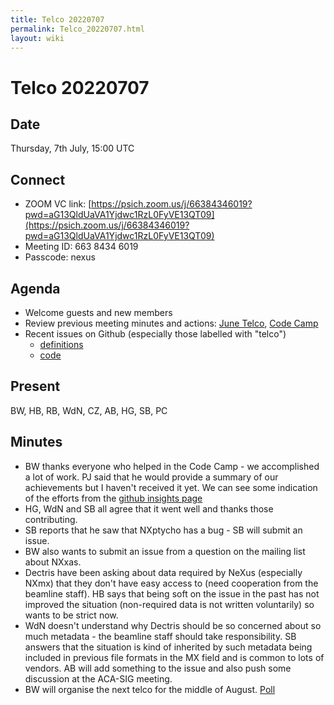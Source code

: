```yaml
---
title: Telco 20220707
permalink: Telco_20220707.html
layout: wiki
---
```

Telco 20220707
==============

Date
----

Thursday, 7th July, 15:00 UTC

<!-- end of autogeneration -->

Connect
-------
* ZOOM VC link: [https://psich.zoom.us/j/66384346019?pwd=aG13QldUaVA1Yjdwc1RzL0FyVE13QT09](https://psich.zoom.us/j/66384346019?pwd=aG13QldUaVA1Yjdwc1RzL0FyVE13QT09)
* Meeting ID: 663 8434 6019
* Passcode: nexus

Agenda
------

* Welcome guests and new members
* Review previous meeting minutes and actions: [June Telco](Telco_20220602.html), [Code Camp](https://www.nexusformat.org/CodeCamp2022.html)
* Recent issues on Github (especially those labelled with "telco")
  * [definitions](https://github.com/nexusformat/definitions/issues?q=is%3Aopen+is%3Aissue)
  * [code](https://github.com/nexusformat/code/issues?q=is%3Aopen+is%3Aissue)

Present
-------

BW, HB, RB, WdN, CZ, AB, HG, SB, PC

Minutes
-------

* BW thanks everyone who helped in the Code Camp - we accomplished a lot of work. PJ said that he would provide a summary of our achievements but I haven't received it yet. We can see some indication of the efforts from the [github insights page](https://github.com/nexusformat/definitions/graphs/commit-activity)
* HG, WdN and SB all agree that it went well and thanks those contributing.
* SB reports that he saw that NXptycho has a bug - SB will submit an issue.
* BW also wants to submit an issue from a question on the mailing list about NXxas.
* Dectris have been asking about data required by NeXus (especially NXmx) that they don't have easy access to (need cooperation from the beamline staff). HB says that being soft on the issue in the past has not improved the situation (non-required data is not written voluntarily) so wants to be strict now.
* WdN doesn't understand why Dectris should be so concerned about so much metadata - the beamline staff should take responsibility. SB answers that the situation is kind of inherited by such metadata being included in previous file formats in the MX field and is common to lots of vendors. AB will add something to the issue and also push some discussion at the ACA-SIG meeting.
* BW will organise the next telco for the middle of August. [Poll](https://strawpoll.com/polls/PKglz4b1Qyp)


